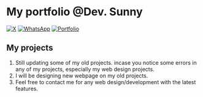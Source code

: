 # My portfolio @Dev. Sunny

[![X](https://img.shields.io/twitter/url?url=https%3A%2F%2Ftwitter.com%2Fdev_sunny_e)](https://twitter.com/dev_sunny_e) [![WhatsApp](https://img.shields.io/twitter/url?url=https%3A%2F%2Fwa.me%2F2348149028042&style=Social&logo=WhatsApp&label=WhatsApp&labelColor=%23075E54&color=%23075E54)](https://wa.me/2348149028042) [![Portfolio](https://img.shields.io/twitter/url?url=https%3A%2F%2Fadetunjieliazer.github.io%2Fdev_sunny-portfolio%2F&logo=None&label=Dev.%20Sunny%20portfolio&color=%23565656)](https://adetunjieliazer.github.io/dev_sunny-portfolio/)

## My projects
1.  Still updating some of my old projects. incase you notice some errors in any of my projects, especially my web design projects.
2. I will be designing new webpage on my old projects.
3. Feel free to contact me for any web design/development with the latest features.
